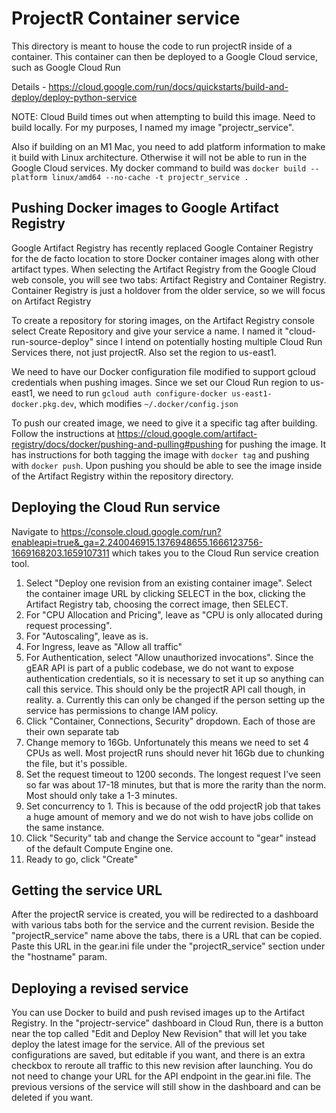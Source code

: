 # ProjectR Container service

This directory is meant to house the code to run projectR inside of a container. This container can then be deployed to a Google Cloud service, such as Google Cloud Run

Details - https://cloud.google.com/run/docs/quickstarts/build-and-deploy/deploy-python-service

NOTE: Cloud Build times out when attempting to build this image. Need to build locally. For my purposes, I named my image "projectr_service".

Also if building on an M1 Mac, you need to add platform information to make it build with Linux architecture.  Otherwise it will not be able to run in the Google Cloud services.  My docker command to build was `docker build --platform linux/amd64 --no-cache -t projectr_service .`

## Pushing Docker images to Google Artifact Registry

Google Artifact Registry has recently replaced Google Container Registry for the de facto location to store Docker container images along with other artifact types. When selecting the Artifact Registry from the Google Cloud web console, you will see two tabs: Artifact Registry and Container Registry. Container Registry is just a holdover from the older service, so we will focus on Artifact Registry

To create a repository for storing images, on the Artifact Registry console select Create Repository and give your service a name. I named it "cloud-run-source-deploy" since I intend on potentially hosting multiple Cloud Run Services there, not just projectR.  Also set the region to us-east1.

We need to have our Docker configuration file modified to support gcloud credentials when pushing images. Since we set our Cloud Run region to us-east1, we need to run `gcloud auth configure-docker us-east1-docker.pkg.dev`, which modifies `~/.docker/config.json`

To push our created image, we need to give it a specific tag after building. Follow the instructions at https://cloud.google.com/artifact-registry/docs/docker/pushing-and-pulling#pushing for pushing the image. It has instructions for both tagging the image with `docker tag` and pushing with `docker push`.  Upon pushing you should be able to see the image inside of the Artifact Registry within the repository directory.

## Deploying the Cloud Run service

Navigate to https://console.cloud.google.com/run?enableapi=true&_ga=2.240046915.1376948655.1666123756-1669168203.1659107311 which takes you to the Cloud Run service creation tool.

1. Select "Deploy one revision from an existing container image". Select the container image URL by clicking SELECT in the box, clicking the Artifact Registry tab, choosing the correct image, then SELECT.
2. For "CPU Allocation and Pricing", leave as "CPU is only allocated during request processing".
3. For "Autoscaling", leave as is.
4. For Ingress, leave as "Allow all traffic"
5. For Authentication, select "Allow unauthorized invocations". Since the gEAR API is part of a public codebase, we do not want to expose authentication credentials, so it is necessary to set it up so anything can call this service.  This should only be the projectR API call though, in reality.
  a. Currently this can only be changed if the person setting up the service has permissions to change IAM policy.
6. Click "Container, Connections, Security" dropdown.  Each of those are their own separate tab
7. Change memory to 16Gb.  Unfortunately this means we need to set 4 CPUs as well. Most projectR runs should never hit 16Gb due to chunking the file, but it's possible.
8. Set the request timeout to 1200 seconds. The longest request I've seen so far was about 17-18 minutes, but that is more the rarity than the norm.  Most should only take a 1-3 minutes.
9. Set concurrency to 1. This is because of the odd projectR job that takes a huge amount of memory and we do not wish to have jobs collide on the same instance.
10. Click "Security" tab and change the Service account to "gear" instead of the default Compute Engine one.
11. Ready to go, click "Create"

## Getting the service URL

After the projectR service is created, you will be redirected to a dashboard with various tabs both for the service and the current revision. Beside the "projectR_service" name above the tabs, there is a URL that can be copied.  Paste this URL in the gear.ini file under the "projectR_service" section under the "hostname" param.

## Deploying a revised service

You can use Docker to build and push revised images up to the Artifact Registry. In the "projectr-service" dashboard in Cloud Run, there is a button near the top called "Edit and Deploy New Revision" that will let you take deploy the latest image for the service. All of the previous set configurations are saved, but editable if you want, and there is an extra checkbox to reroute all traffic to this new revision after launching.  You do not need to change your URL for the API endpoint in the gear.ini file. The previous versions of the service will still show in the dashboard and can be deleted if you want.
